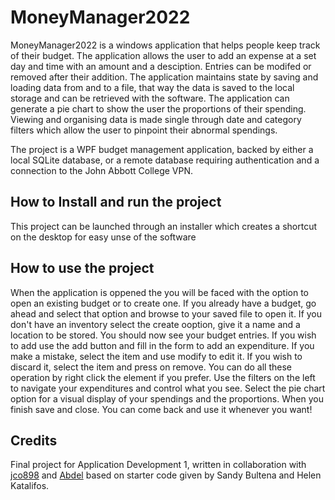 # MoneyManager2022

MoneyManager2022 is a windows application that helps people keep track of their budget. The application allows the user to add an expense at a set day and time with an amount and a desciption. Entries can be modifed or removed after their addition. The application maintains state by saving and loading data from and to a file, that way the data is saved to the local storage and can be retrieved with the software. The application can generate a pie chart to show the user the proportions of their spending. Viewing and organising data is made single through date and category filters which allow the user to pinpoint their abnormal spendings.

The project is a WPF budget management application, backed by either a local SQLite database, or a remote database requiring authentication and a connection to the John Abbott College VPN.

## How to Install and run the project

This project can be launched through an installer which creates a shortcut on the desktop for easy unse of the software

## How to use the project

When the application is oppened the you will be faced with the option to open an existing budget or to create one. If you already have a budget, go ahead and select that option and browse to your saved file to open it. If you don't have an inventory select the create ooption, give it a name and a location to be stored. You should now see your budget entries. If you wish to add use the add button and fill in the form to add an expenditure. If you make a mistake, select the item and use modify to edit it. If you wish to discard it, select the item and press on remove. You can do all these operation by right click the element if you prefer. Use the filters on the left to navigate your expenditures and control what you see. Select the pie chart option for a visual display of your spendings and the proportions. When you finish save and close. You can come back and use it whenever you want!

## Credits
Final project for Application Development 1, written in collaboration with [jco898](https://github.com/jco898) and [Abdel](https://github.com/AbdessalamAithaqi) based on starter code given by Sandy Bultena and Helen Katalifos. 

